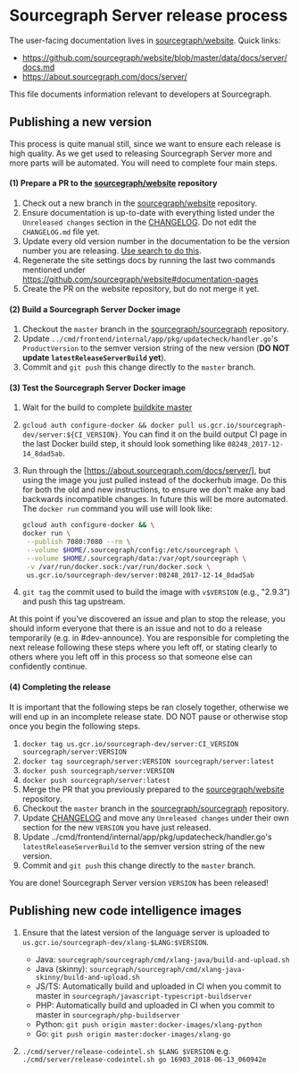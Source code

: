 # Sourcegraph Server release process

The user-facing documentation lives in
[sourcegraph/website](https://github.com/sourcegraph/website). Quick links:

* https://github.com/sourcegraph/website/blob/master/data/docs/server/docs.md
* https://about.sourcegraph.com/docs/server/

This file documents information relevant to developers at Sourcegraph.

## Publishing a new version

This process is quite manual still, since we want to ensure each release is
high quality. As we get used to releasing Sourcegraph Server more and more
parts will be automated. You will need to complete four main steps.

#### (1) Prepare a PR to the [sourcegraph/website](https://github.com/sourcegraph/website) repository

1.  Check out a new branch in the [sourcegraph/website](https://github.com/sourcegraph/website) repository.
1.  Ensure documentation is up-to-date with everything listed under the `Unreleased changes` section in the [CHANGELOG](../../CHANGELOG.md). Do not edit the `CHANGELOG.md` file yet.
1.  Update every old version number in the documentation to be the version number you are releasing. [Use search to do this](https://sourcegraph.sgdev.org/search?q=repo:%5Egithub%5C.com/sourcegraph/website%24+server%5C:2).
1.  Regenerate the site settings docs by running the last two commands mentioned under https://github.com/sourcegraph/website#documentation-pages
1.  Create the PR on the website repository, but do not merge it yet.

#### (2) Build a Sourcegraph Server Docker image

1.  Checkout the `master` branch in the [sourcegraph/sourcegraph](https://github.com/sourcegraph/sourcegraph) repository.
1.  Update `../cmd/frontend/internal/app/pkg/updatecheck/handler.go`'s `ProductVersion` to the
    semver version string of the new version (**DO NOT update `latestReleaseServerBuild` yet**).
1.  Commit and `git push` this change directly to the `master` branch.

#### (3) Test the Sourcegraph Server Docker image

1.  Wait for the build to complete [buildkite master](https://buildkite.com/sourcegraph/sourcegraph/builds?branch=master)
1.  `gcloud auth configure-docker && docker pull us.gcr.io/sourcegraph-dev/server:${CI_VERSION}`.
    You can find it on the build output CI page in the last Docker build step, it should look something like
    `08248_2017-12-14_8dad5ab`.
1.  Run through the [https://about.sourcegraph.com/docs/server/], but using the
    image you just pulled instead of the dockerhub image. Do this for both the
    old and new instructions, to ensure we don't make any bad backwards
    incompatible changes. In future this will be more automated. The `docker run` command you will use will look like:

    ```bash
    gcloud auth configure-docker && \
    docker run \
     --publish 7080:7080 --rm \
     --volume $HOME/.sourcegraph/config:/etc/sourcegraph \
     --volume $HOME/.sourcegraph/data:/var/opt/sourcegraph \
     -v /var/run/docker.sock:/var/run/docker.sock \
     us.gcr.io/sourcegraph-dev/server:08248_2017-12-14_8dad5ab
    ```

1. `git tag` the commit used to build the image with `v$VERSION` (e.g., "2.9.3") and push this tag upstream.

At this point if you've discovered an issue and plan to stop the release, you should inform everyone that there is an issue and not to do a release temporarily (e.g. in #dev-announce). You are responsible for completing the next release following these steps where you left off, or stating clearly to others where you left off in this process so that someone else can confidently continue.

#### (4) Completing the release

It is important that the following steps be ran closely together, otherwise we will end up in an incomplete release state. DO NOT pause or otherwise stop once you begin the following steps.

1.  `docker tag us.gcr.io/sourcegraph-dev/server:CI_VERSION sourcegraph/server:VERSION`
1.  `docker tag sourcegraph/server:VERSION sourcegraph/server:latest`
1.  `docker push sourcegraph/server:VERSION`
1.  `docker push sourcegraph/server:latest`
1.  Merge the PR that you previously prepared to the [sourcegraph/website](https://github.com/sourcegraph/website) repository.
1.  Checkout the `master` branch in the [sourcegraph/sourcegraph](https://github.com/sourcegraph/sourcegraph) repository.
1.  Update [CHANGELOG](../../CHANGELOG.md) and move any `Unreleased changes` under their own section for the new `VERSION` you have just released.
1.  Update ../cmd/frontend/internal/app/pkg/updatecheck/handler.go's `latestReleaseServerBuild` to the
    semver version string of the new version.
1.  Commit and `git push` this change directly to the `master` branch.

You are done! Sourcegraph Server version `VERSION` has been released!

## Publishing new code intelligence images

1.  Ensure that the latest version of the language server is uploaded
    to `us.gcr.io/sourcegraph-dev/xlang-$LANG:$VERSION`.

    * Java: `sourcegraph/sourcegraph/cmd/xlang-java/build-and-upload.sh`
    * Java (skinny): `sourcegraph/sourcegraph/cmd/xlang-java-skinny/build-and-upload.sh`
    * JS/TS: Automatically build and uploaded in CI when you commit to master in `sourcegraph/javascript-typescript-buildserver`
    * PHP: Automatically build and uploaded in CI when you commit to master in `sourcegraph/php-buildserver`
    * Python: `git push origin master:docker-images/xlang-python`
    * Go: `git push origin master:docker-images/xlang-go`

1. `./cmd/server/release-codeintel.sh $LANG $VERSION` e.g. `./cmd/server/release-codeintel.sh go 16903_2018-06-13_060942e`
